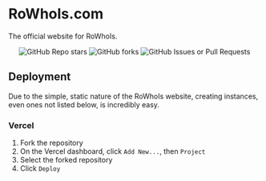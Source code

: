 # RoWhoIs.com

The official website for RoWhoIs.

<p align="center">
<img alt="GitHub Repo stars" src="https://img.shields.io/github/stars/RoWhoIs/rowhois.com?style=for-the-badge">
<img alt="GitHub forks" src="https://img.shields.io/github/forks/RoWhoIs/rowhois.com?style=for-the-badge">
<img alt="GitHub Issues or Pull Requests" src="https://img.shields.io/github/issues/RoWhoIs/rowhois.com?style=for-the-badge">
</p>


## Deployment

Due to the simple, static nature of the RoWhoIs website, creating instances, even ones not listed below, is incredibly easy.

### Vercel
1. Fork the repository
2. On the Vercel dashboard, click `Add New...`, then `Project`
3. Select the forked repository
4. Click `Deploy`